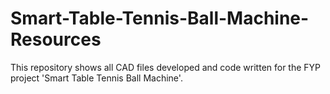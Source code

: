 # Smart-Table-Tennis-Ball-Machine-Resources
This repository shows all CAD files developed and code written 
for the FYP project 'Smart Table Tennis Ball Machine'.
